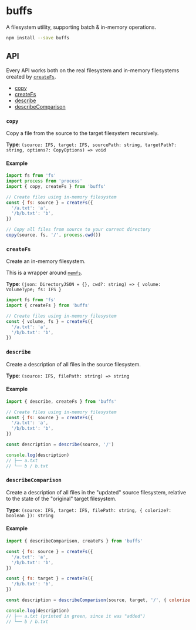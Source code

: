# buffs

A filesystem utility, supporting batch & in-memory operations.

```bash
npm install --save buffs
```

## API

Every API works both on the real filesystem and in-memory filesystems created by [`createFs`](#createFs).

- [copy](#copy)
- [createFs](#createFs)
- [describe](#describe)
- [describeComparison](#describeComparison)

### `copy`

Copy a file from the source to the target filesystem recursively.

**Type**: `(source: IFS, target: IFS, sourcePath: string, targetPath?: string, options?: CopyOptions) => void`

#### Example

```js
import fs from 'fs'
import process from 'process'
import { copy, createFs } from 'buffs'

// Create files using in-memory filesystem
const { fs: source } = createFs({
  '/a.txt': 'a',
  '/b/b.txt': 'b',
})

// Copy all files from source to your current directory
copy(source, fs, '/', process.cwd())
```

### `createFs`

Create an in-memory filesystem.

This is a wrapper around [`memfs`](https://github.com/streamich/memfs).

**Type**: `(json: DirectoryJSON = {}, cwd?: string) => { volume: VolumeType; fs: IFS }`

```js
import fs from 'fs'
import { createFs } from 'buffs'

// Create files using in-memory filesystem
const { volume, fs } = createFs({
  '/a.txt': 'a',
  '/b/b.txt': 'b',
})
```

### `describe`

Create a description of all files in the source filesystem.

**Type**: `(source: IFS, filePath: string) => string`

#### Example

```js
import { describe, createFs } from 'buffs'

// Create files using in-memory filesystem
const { fs: source } = createFs({
  '/a.txt': 'a',
  '/b/b.txt': 'b',
})

const description = describe(source, '/')

console.log(description)
// ├── a.txt
// └── b / b.txt
```

### `describeComparison`

Create a description of all files in the "updated" source filesystem, relative to the state of the "original" target filesystem.

**Type**: `(source: IFS, target: IFS, filePath: string, { colorize?: boolean }): string`

#### Example

```js
import { describeComparison, createFs } from 'buffs'

const { fs: source } = createFs({
  '/a.txt': 'a',
  '/b/b.txt': 'b',
})

const { fs: target } = createFs({
  '/b/b.txt': 'b',
})

const description = describeComparison(source, target, '/', { colorize: true })

console.log(description)
// ├── a.txt (printed in green, since it was "added")
// └── b / b.txt
```
